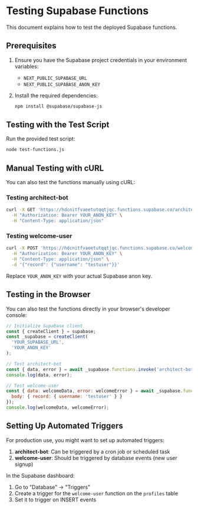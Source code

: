 # Testing Supabase Functions

This document explains how to test the deployed Supabase functions.

## Prerequisites

1. Ensure you have the Supabase project credentials in your environment variables:
   - `NEXT_PUBLIC_SUPABASE_URL`
   - `NEXT_PUBLIC_SUPABASE_ANON_KEY`

2. Install the required dependencies:
   ```bash
   npm install @supabase/supabase-js
   ```

## Testing with the Test Script

Run the provided test script:

```bash
node test-functions.js
```

## Manual Testing with cURL

You can also test the functions manually using cURL:

### Testing architect-bot

```bash
curl -X GET 'https://hdcnitfvaeetutqqtjqc.functions.supabase.co/architect-bot' \
  -H "Authorization: Bearer YOUR_ANON_KEY" \
  -H "Content-Type: application/json"
```

### Testing welcome-user

```bash
curl -X POST 'https://hdcnitfvaeetutqqtjqc.functions.supabase.co/welcome-user' \
  -H "Authorization: Bearer YOUR_ANON_KEY" \
  -H "Content-Type: application/json" \
  -d '{"record": {"username": "testuser"}}'
```

Replace `YOUR_ANON_KEY` with your actual Supabase anon key.

## Testing in the Browser

You can also test the functions directly in your browser's developer console:

```javascript
// Initialize Supabase client
const { createClient } = supabase;
const _supabase = createClient(
  'YOUR_SUPABASE_URL',
  'YOUR_ANON_KEY'
);

// Test architect-bot
const { data, error } = await _supabase.functions.invoke('architect-bot');
console.log(data, error);

// Test welcome-user
const { data: welcomeData, error: welcomeError } = await _supabase.functions.invoke('welcome-user', {
  body: { record: { username: 'testuser' } }
});
console.log(welcomeData, welcomeError);
```

## Setting Up Automated Triggers

For production use, you might want to set up automated triggers:

1. **architect-bot**: Can be triggered by a cron job or scheduled task
2. **welcome-user**: Should be triggered by database events (new user signup)

In the Supabase dashboard:
1. Go to "Database" → "Triggers"
2. Create a trigger for the `welcome-user` function on the `profiles` table
3. Set it to trigger on INSERT events
```